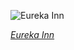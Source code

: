 
![Eureka Inn](https://upload.wikimedia.org/wikipedia/commons/thumb/5/5e/Eureka_Inn%2C_Entrance_Hall.jpg/525px-Eureka_Inn%2C_Entrance_Hall.jpg)

*[Eureka Inn](https://wikipedia.org/wiki/File:Eureka_Inn,_Entrance_Hall.jpg)*
